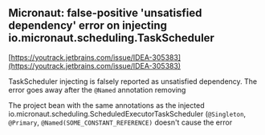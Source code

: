 ## Micronaut: false-positive 'unsatisfied dependency' error on injecting io.micronaut.scheduling.TaskScheduler

[https://youtrack.jetbrains.com/issue/IDEA-305383](https://youtrack.jetbrains.com/issue/IDEA-305383)

TaskScheduler injecting is falsely reported as unsatisfied dependency.
The error goes away after the ``@Named`` annotation removing

The project bean with the same annotations as the injected io.micronaut.scheduling.ScheduledExecutorTaskScheduler
(``@Singleton``, ``@Primary``, ``@Named(SOME_CONSTANT_REFERENCE)`` doesn't cause the error
